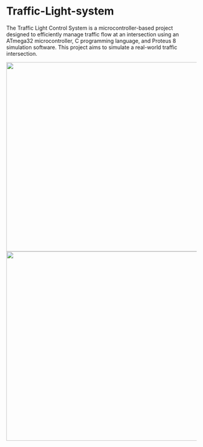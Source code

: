 # Traffic-Light-system
The Traffic Light Control System is a microcontroller-based project designed to efficiently manage traffic flow at an intersection using an ATmega32 microcontroller, C programming language, and Proteus 8 simulation software. This project aims to simulate a real-world traffic intersection.


<img src = "https://github.com/iamklevy/Traffic-Light-system/assets/94145850/171cc411-7123-403c-9147-9e4fa164b24a" width="2100" height="500"/>

<img src = "https://github.com/iamklevy/Traffic-Light-system/assets/94145850/2221fb30-b0cb-470b-95f7-28186e2f625a" width="2100" height="500"/>
